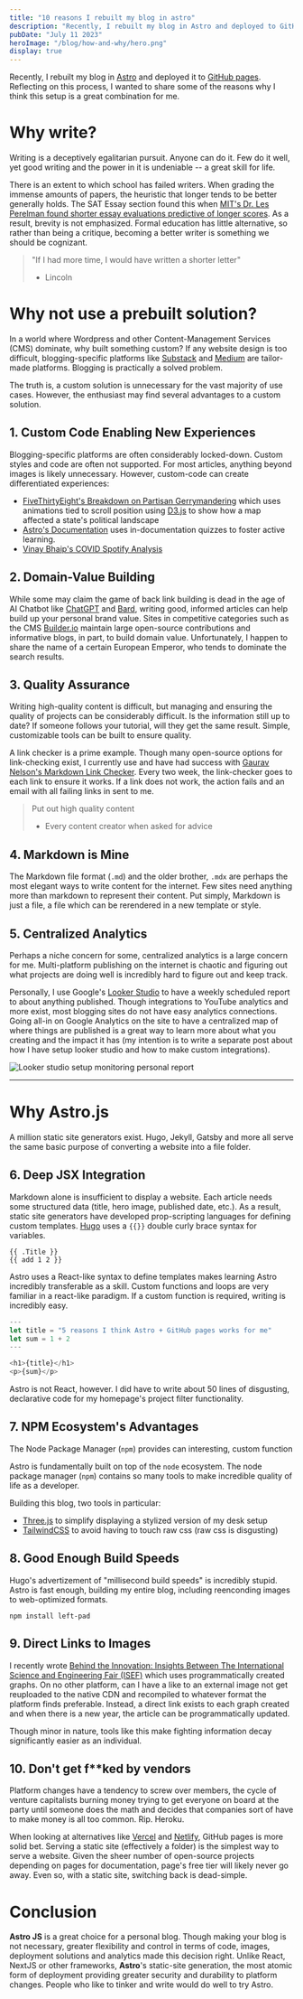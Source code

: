 ```yaml
---
title: "10 reasons I rebuilt my blog in astro"
description: "Recently, I rebuilt my blog in Astro and deployed to GitHub pages. Reflecting on this process, I wanted to share some of the reasons why I think this setup is a great combination for me."
pubDate: "July 11 2023"
heroImage: "/blog/how-and-why/hero.png"
display: true
---
```


Recently, I rebuilt my blog in [Astro](https://astro.build) and deployed it to [GitHub pages](https://pages.github.com/). Reflecting on this process, I wanted to share some of the reasons why I think this setup is a great combination for me.

# Why write?

Writing is a deceptively egalitarian pursuit. Anyone can do it. Few do it well, yet good writing and the power in it is undeniable -- a great skill for life.

There is an extent to which school has failed writers. When grading the immense amounts of papers, the heuristic that longer tends to be better generally holds. The SAT Essay section found this when [MIT's Dr. Les Perelman found shorter essay evaluations predictive of longer scores](https://www.nytimes.com/2005/05/04/education/sat-essay-test-rewards-length-and-ignores-errors.html). As a result, brevity is not emphasized. Formal education has little alternative, so rather than being a critique, becoming a better writer is something we should be cognizant.

> "If I had more time, I would have written a shorter letter" 
> - Lincoln

# Why not use a prebuilt solution?

In a world where Wordpress and other Content-Management Services (CMS) dominate, why built something custom? If any website design is too difficult, blogging-specific platforms like [Substack](https://substack.com) and [Medium](https://medium.com) are tailor-made platforms. Blogging is practically a solved problem. 

The truth is, a custom solution is unnecessary for the vast majority of use cases. However, the enthusiast may find several advantages to a custom solution.

## 1. Custom Code Enabling New Experiences

Blogging-specific platforms are often considerably locked-down. Custom styles and code are often not supported. For most articles, anything beyond images is likely unnecessary. However, custom-code can create differentiated experiences:
- [FiveThirtyEight's Breakdown on Partisan Gerrymandering](https://projects.fivethirtyeight.com/partisan-gerrymandering-north-carolina/) which uses animations tied to scroll position using [D3.js](https://d3js.org) to show how a map affected a state's political landscape
- [Astro's Documentation](https://docs.astro.build/en/getting-started/) uses in-documentation quizzes to foster active learning.
- [Vinay Bhaip's COVID Spotify Analysis](https://vinaybhaip.com/blog/2020/08/22/spotify-artist-viz)

## 2. Domain-Value Building

While some may claim the game of back link building is dead in the age of AI Chatbot like [ChatGPT](https://chat.openai.com) and [Bard](https://bard.google.com), writing good, informed articles can help build up your personal brand value. Sites in competitive categories such as the CMS [Builder.io](https://builder.io) maintain large open-source contributions and informative blogs, in part, to build domain value. Unfortunately, I happen to share the name of a certain European Emperor, who tends to dominate the search results. 

## 3. Quality Assurance

Writing high-quality content is difficult, but managing and ensuring the quality of projects can be considerably difficult. Is the information still up to date? If someone follows your tutorial, will they get the same result. Simple, customizable tools can be built to ensure quality. 

A link checker is a prime example. Though many open-source options for link-checking exist, I currently use and have had success with [Gaurav Nelson's Markdown Link Checker](https://github.com/marketplace/actions/markdown-link-check). Every two week, the link-checker goes to each link to ensure it works. If a link does not work, the action fails and an email with all failing links in sent to me.

> Put out high quality content
>
> - Every content creator when asked for advice

## 4. Markdown is Mine

The Markdown file format (`.md`) and the older brother, `.mdx` are perhaps the most elegant ways to write content for the internet. Few sites need anything more than markdown to represent their content. Put simply, Markdown is just a file, a file which can be rerendered in a new template or style. 

## 5. Centralized Analytics

Perhaps a niche concern for some, centralized analytics is a large concern for me. Multi-platform publishing on the internet is chaotic and figuring out what projects are doing well is incredibly hard to figure out and keep track.

Personally, I use Google's [Looker Studio](https://lookerstudio.google.com) to have a weekly scheduled report to about anything published. Though integrations to YouTube analytics and more exist, most blogging sites do not have easy analytics connections. Going all-in on Google Analytics on the site to have a centralized map of where things are published is a great way to learn more about what you creating and the impact it has (my intention is to write a separate post about how I have setup looker studio and how to make custom integrations).

![Looker studio setup monitoring personal report](/blog/how-and-why/looker-studio.png)

--- 

# Why Astro.js

A million static site generators exist. Hugo, Jekyll, Gatsby and more all serve the same basic purpose of converting a website into a file folder. 

## 6. Deep JSX Integration

Markdown alone is insufficient to display a website. Each article needs some structured data (title, hero image, published date, etc.). As a result, static site generators have developed prop-scripting languages for defining custom templates. [Hugo](https://gohugo.io) uses a `{{}}` double curly brace syntax for variables. 

```
{{ .Title }}
{{ add 1 2 }}
```

Astro uses a React-like syntax to define templates makes learning Astro incredibly transferable as a skill. Custom functions and loops are very familiar in a react-like paradigm. If a custom function is required, writing is incredibly easy. 

```javascript
---
let title = "5 reasons I think Astro + GitHub pages works for me"
let sum = 1 + 2
---

<h1>{title}</h1>
<p>{sum}</p>
```

Astro is not React, however. I did have to write about 50 lines of disgusting, declarative code for my homepage's project filter functionality. 

## 7. NPM Ecosystem's Advantages

The Node Package Manager (`npm`) provides can interesting, custom function

Astro is fundamentally built on top of the `node` ecosystem. The node package manager (`npm`) contains so many tools to make incredible quality of life as a developer. 

Building this blog, two tools in particular:
 - [Three.js](https:/threejs.org) to simplify displaying a stylized version of my desk setup
 - [TailwindCSS](https://tailwindcss.com) to avoid having to touch raw css (raw css is disgusting)

## 8. Good Enough Build Speeds

Hugo's advertizement of "millisecond build speeds" is incredibly stupid. Astro is fast enough, building my entire blog, including reenconding images to web-optimized formats. 


```console
npm install left-pad
```

## 9. Direct Links to Images

I recently wrote [Behind the Innovation: Insights Between The International Science and Engineering Fair (ISEF)](/blog/isef-analysis) which uses programmatically created graphs. On no other platform, can I have a like to an external image not get reuploaded to the native CDN and recompiled to whatever format the platform finds preferable. Instead, a direct link exists to each graph created and when there is a new year, the article can be programmatically updated. 

Though minor in nature, tools like this make fighting information decay significantly easier as an individual. 

## 10. Don't get f**ked by vendors

Platform changes have a tendency to screw over members, the cycle of venture capitalists burning money trying to get everyone on board at the party until someone does the math and decides that companies sort of have to make money is all too common. Rip. Heroku. 

When looking at alternatives like [Vercel](https://vercel.com) and [Netlify](https://www.netlify.com/), GitHub pages is more solid bet. Serving a static site (effectively a folder) is the simplest way to serve a website. Given the sheer number of open-source projects depending on pages for documentation, page's free tier will likely never go away. Even so, with a static site, switching back is dead-simple. 

# Conclusion 

**Astro JS** is a great choice for a personal blog. Though making your blog is not necessary, greater flexibility and control in terms of code, images, deployment solutions and analytics made this decision right. Unlike React, NextJS or other frameworks, **Astro**'s static-site generation, the most atomic form of deployment providing greater security and durability to platform changes. People who like to tinker and write would do well to try Astro.